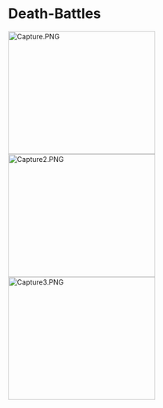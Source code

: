 # Death-Battles
<img src="/JPerez5/Death-Battles/blob/master/Capture.PNG?raw=true" width="300" height="250" alt="Capture.PNG"> <img src="/JPerez5/Death-Battles/blob/master/Capture2.PNG?raw=true" width="300" height="250" alt="Capture2.PNG"> <img src="/JPerez5/Death-Battles/blob/master/Capture3.PNG?raw=true" width="300" height="250" alt="Capture3.PNG">
